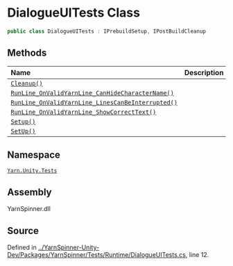 # DialogueUITests Class


```csharp
public class DialogueUITests : IPrebuildSetup, IPostBuildCleanup
```



## Methods
|Name|Description|
|:---|:---|
|[`Cleanup()`](/api/csharp/yarn.unity.tests/dialogueuitests.cleanup.md)||
|[`RunLine_OnValidYarnLine_CanHideCharacterName()`](/api/csharp/yarn.unity.tests/dialogueuitests.runline_onvalidyarnline_canhidecharactername.md)||
|[`RunLine_OnValidYarnLine_LinesCanBeInterrupted()`](/api/csharp/yarn.unity.tests/dialogueuitests.runline_onvalidyarnline_linescanbeinterrupted.md)||
|[`RunLine_OnValidYarnLine_ShowCorrectText()`](/api/csharp/yarn.unity.tests/dialogueuitests.runline_onvalidyarnline_showcorrecttext.md)||
|[`Setup()`](/api/csharp/yarn.unity.tests/dialogueuitests.setup0.md)||
|[`SetUp()`](/api/csharp/yarn.unity.tests/dialogueuitests.setup1.md)||
## Namespace
[`Yarn.Unity.Tests`](/api/csharp/yarn.unity.tests/README.md)

## Assembly
YarnSpinner.dll

## Source
Defined in [../YarnSpinner-Unity-Dev/Packages/YarnSpinner/Tests/Runtime/DialogueUITests.cs](https://github.com/YarnSpinnerTool/YarnSpinner-Unity//blob/develop/Tests/Runtime/DialogueUITests.cs#L12), line 12.
